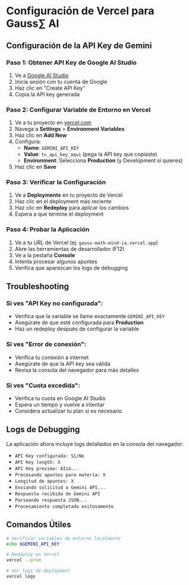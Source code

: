 # Configuración de Vercel para Gauss∑ AI

## Configuración de la API Key de Gemini

### Paso 1: Obtener API Key de Google AI Studio

1. Ve a [Google AI Studio](https://makersuite.google.com/app/apikey)
2. Inicia sesión con tu cuenta de Google
3. Haz clic en "Create API Key"
4. Copia la API key generada

### Paso 2: Configurar Variable de Entorno en Vercel

1. Ve a tu proyecto en [vercel.com](https://vercel.com)
2. Navega a **Settings** > **Environment Variables**
3. Haz clic en **Add New**
4. Configura:
   - **Name**: `GEMINI_API_KEY`
   - **Value**: `tu_api_key_aqui` (pega la API key que copiaste)
   - **Environment**: Selecciona **Production** (y Development si quieres)
5. Haz clic en **Save**

### Paso 3: Verificar la Configuración

1. Ve a **Deployments** en tu proyecto de Vercel
2. Haz clic en el deployment más reciente
3. Haz clic en **Redeploy** para aplicar los cambios
4. Espera a que termine el deployment

### Paso 4: Probar la Aplicación

1. Ve a tu URL de Vercel (ej: `gauss-math-mind-ia.vercel.app`)
2. Abre las herramientas de desarrollador (F12)
3. Ve a la pestaña **Console**
4. Intenta procesar algunos apuntes
5. Verifica que aparezcan los logs de debugging

## Troubleshooting

### Si ves "API Key no configurada":
- Verifica que la variable se llame exactamente `GEMINI_API_KEY`
- Asegúrate de que esté configurada para **Production**
- Haz un redeploy después de configurar la variable

### Si ves "Error de conexión":
- Verifica tu conexión a internet
- Asegúrate de que la API key sea válida
- Revisa la consola del navegador para más detalles

### Si ves "Cuota excedida":
- Verifica tu cuota en Google AI Studio
- Espera un tiempo y vuelve a intentar
- Considera actualizar tu plan si es necesario

## Logs de Debugging

La aplicación ahora incluye logs detallados en la consola del navegador:

- `API Key configurada: Sí/No`
- `API Key length: X`
- `API Key preview: AIza...`
- `Procesando apuntes para materia: X`
- `Longitud de apuntes: X`
- `Enviando solicitud a Gemini API...`
- `Respuesta recibida de Gemini API`
- `Parseando respuesta JSON...`
- `Procesamiento completado exitosamente`

## Comandos Útiles

```bash
# Verificar variables de entorno localmente
echo $GEMINI_API_KEY

# Redeploy en Vercel
vercel --prod

# Ver logs de deployment
vercel logs
``` 